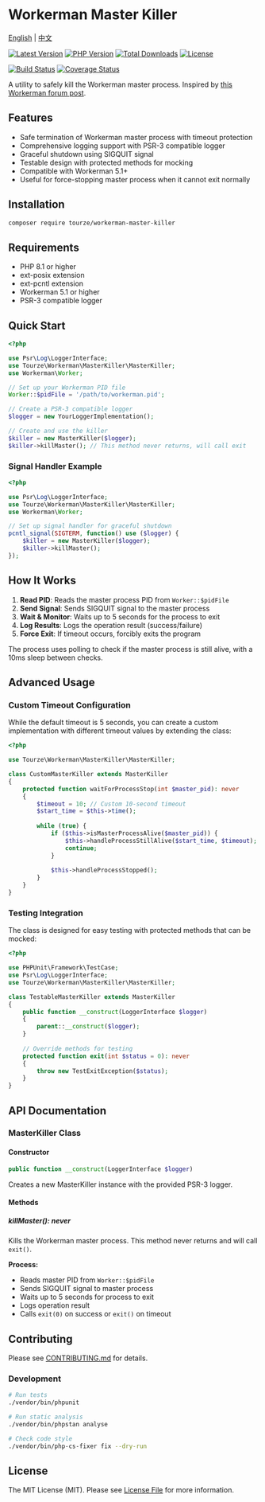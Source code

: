 # Workerman Master Killer

[English](README.md) | [中文](README.zh-CN.md)

[![Latest Version](https://img.shields.io/packagist/v/tourze/workerman-master-killer.svg?style=flat-square)](https://packagist.org/packages/tourze/workerman-master-killer)
[![PHP Version](https://img.shields.io/packagist/php-v/tourze/workerman-master-killer.svg?style=flat-square)](https://packagist.org/packages/tourze/workerman-master-killer)
[![Total Downloads](https://img.shields.io/packagist/dt/tourze/workerman-master-killer.svg?style=flat-square)](https://packagist.org/packages/tourze/workerman-master-killer)
[![License](https://img.shields.io/github/license/tourze/workerman-master-killer.svg?style=flat-square)](https://github.com/tourze/workerman-master-killer)

[![Build Status](https://img.shields.io/github/actions/workflow/status/tourze/workerman-master-killer/ci.yml?branch=master&style=flat-square)](https://github.com/tourze/workerman-master-killer/actions)
[![Coverage Status](https://img.shields.io/codecov/c/github/tourze/workerman-master-killer?style=flat-square)](https://codecov.io/gh/tourze/workerman-master-killer)

A utility to safely kill the Workerman master process. Inspired by 
[this Workerman forum post](https://www.workerman.net/q/7958).

## Features

- Safe termination of Workerman master process with timeout protection
- Comprehensive logging support with PSR-3 compatible logger
- Graceful shutdown using SIGQUIT signal
- Testable design with protected methods for mocking
- Compatible with Workerman 5.1+
- Useful for force-stopping master process when it cannot exit normally

## Installation

```bash
composer require tourze/workerman-master-killer
```

## Requirements

- PHP 8.1 or higher
- ext-posix extension
- ext-pcntl extension
- Workerman 5.1 or higher
- PSR-3 compatible logger

## Quick Start

```php
<?php

use Psr\Log\LoggerInterface;
use Tourze\Workerman\MasterKiller\MasterKiller;
use Workerman\Worker;

// Set up your Workerman PID file
Worker::$pidFile = '/path/to/workerman.pid';

// Create a PSR-3 compatible logger
$logger = new YourLoggerImplementation();

// Create and use the killer
$killer = new MasterKiller($logger);
$killer->killMaster(); // This method never returns, will call exit
```

### Signal Handler Example

```php
<?php

use Psr\Log\LoggerInterface;
use Tourze\Workerman\MasterKiller\MasterKiller;
use Workerman\Worker;

// Set up signal handler for graceful shutdown
pcntl_signal(SIGTERM, function() use ($logger) {
    $killer = new MasterKiller($logger);
    $killer->killMaster();
});
```

## How It Works

1. **Read PID**: Reads the master process PID from `Worker::$pidFile`
2. **Send Signal**: Sends SIGQUIT signal to the master process
3. **Wait & Monitor**: Waits up to 5 seconds for the process to exit
4. **Log Results**: Logs the operation result (success/failure)
5. **Force Exit**: If timeout occurs, forcibly exits the program

The process uses polling to check if the master process is still alive, with a 10ms sleep between checks.

## Advanced Usage

### Custom Timeout Configuration

While the default timeout is 5 seconds, you can create a custom implementation 
with different timeout values by extending the class:

```php
<?php

use Tourze\Workerman\MasterKiller\MasterKiller;

class CustomMasterKiller extends MasterKiller
{
    protected function waitForProcessStop(int $master_pid): never
    {
        $timeout = 10; // Custom 10-second timeout
        $start_time = $this->time();
        
        while (true) {
            if ($this->isMasterProcessAlive($master_pid)) {
                $this->handleProcessStillAlive($start_time, $timeout);
                continue;
            }
            
            $this->handleProcessStopped();
        }
    }
}
```

### Testing Integration

The class is designed for easy testing with protected methods that can be mocked:

```php
<?php

use PHPUnit\Framework\TestCase;
use Psr\Log\LoggerInterface;
use Tourze\Workerman\MasterKiller\MasterKiller;

class TestableMasterKiller extends MasterKiller
{
    public function __construct(LoggerInterface $logger)
    {
        parent::__construct($logger);
    }
    
    // Override methods for testing
    protected function exit(int $status = 0): never
    {
        throw new TestExitException($status);
    }
}
```

## API Documentation

### MasterKiller Class

#### Constructor

```php
public function __construct(LoggerInterface $logger)
```

Creates a new MasterKiller instance with the provided PSR-3 logger.

#### Methods

##### killMaster(): never

Kills the Workerman master process. This method never returns and will call `exit()`.

**Process:**
- Reads master PID from `Worker::$pidFile`
- Sends SIGQUIT signal to master process
- Waits up to 5 seconds for process to exit
- Logs operation result
- Calls `exit(0)` on success or `exit()` on timeout

## Contributing

Please see [CONTRIBUTING.md](CONTRIBUTING.md) for details.

### Development

```bash
# Run tests
./vendor/bin/phpunit

# Run static analysis
./vendor/bin/phpstan analyse

# Check code style
./vendor/bin/php-cs-fixer fix --dry-run
```

## License

The MIT License (MIT). Please see [License File](LICENSE) for more information.

